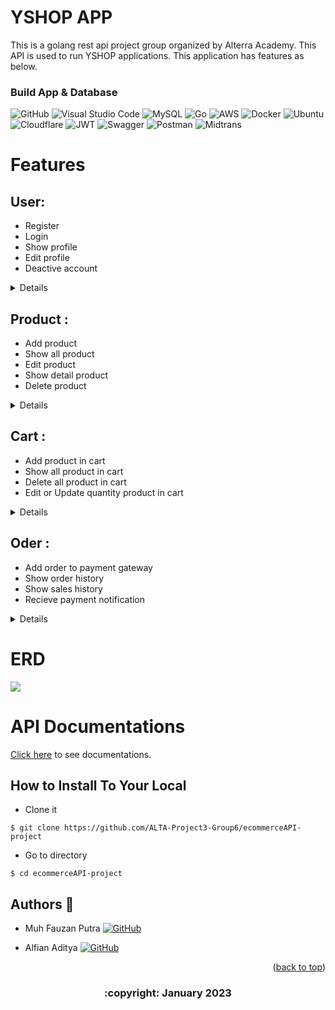 # YSHOP APP

This is a golang rest api project group organized by Alterra Academy. This API is used to run YSHOP applications. This application has features as below.



### Build App & Database

![GitHub](https://img.shields.io/badge/github-%23121011.svg?style=for-the-badge&logo=github&logoColor=white)
![Visual Studio Code](https://img.shields.io/badge/Visual%20Studio%20Code-0078d7.svg?style=for-the-badge&logo=visual-studio-code&logoColor=white)
![MySQL](https://img.shields.io/badge/mysql-%2300f.svg?style=for-the-badge&logo=mysql&logoColor=white)
![Go](https://img.shields.io/badge/go-%2300ADD8.svg?style=for-the-badge&logo=go&logoColor=white)
![AWS](https://img.shields.io/badge/AWS-%23FF9900.svg?style=for-the-badge&logo=amazon-aws&logoColor=white)
![Docker](https://img.shields.io/badge/docker-%230db7ed.svg?style=for-the-badge&logo=docker&logoColor=white)
![Ubuntu](https://img.shields.io/badge/Ubuntu-E95420?style=for-the-badge&logo=ubuntu&logoColor=white)
![Cloudflare](https://img.shields.io/badge/Cloudflare-F38020?style=for-the-badge&logo=Cloudflare&logoColor=white)
![JWT](https://img.shields.io/badge/JWT-black?style=for-the-badge&logo=JSON%20web%20tokens)
![Swagger](https://img.shields.io/badge/-Swagger-%23Clojure?style=for-the-badge&logo=swagger&logoColor=white)
![Postman](https://img.shields.io/badge/Postman-FF6C37?style=for-the-badge&logo=postman&logoColor=white)
![Midtrans](https://img.shields.io/badge/Midtrans-FF6C37?style=for-the-badge&logo=midtrans&logoColor=white)

# Features
## User:
- Register
- Login
- Show profile
- Edit profile
- Deactive account

<div>

<details>

| Feature User | Endpoint | Param | JWT Token | Function |
| --- | --- | --- | --- | --- |
| POST | /register | - | NO | This is how users register their account. |
| POST | /login  | - | NO | This is how users log in.  |
| GET | /users | - | YES | Users obtain their account information in this form. |
| PUT | /users | - | YES | This is how users Update their profile. |
| DELETE | /users | - | YES | This is how users Delete their profile. |

</details>

<div>

## Product :
- Add product
- Show all product
- Edit product
- Show detail product
- Delete product

<div>

<details>

| Feature Product | Endpoint | Param | JWT Token | Function |
| --- | --- | --- | --- | --- |
| POST | /products | - | YES | This is how users add product in their account. |
| GET | /products  | - | NO | This is how all products show in homepage.  |
| PUT | /products | ID PRODUCT | YES | Users edit their product information in this form. |
| GET | /products | ID PRODUCT | NO | This is how users show detail product. |
| DELETE | /products | ID PRODUCT | YES | This is how users Delete their product. |

</details>

</div>

## Cart :
- Add product in cart
- Show all product in cart
- Delete all product in cart
- Edit or Update quantity product in cart

<div>

<details>

| Feature Cart | Endpoint | Param | JWT Token | Function |
| --- | --- | --- | --- | --- |
| POST | /carts | - | YES | This is how users add product in their cart. |
| GET | /carts  | - | YES | This is how show all product in cart.  |
| DELETE | /carts | ID CART | YES | This is how users Delete their all products in cart. |
| PUT | /carts | ID CART | YES | Users edit their product quantity in cart. |

</details>

</div>


## Oder :
- Add order to payment gateway
- Show order history
- Show sales history
- Recieve payment notification

<div>

<details>

| Feature Cart | Endpoint | Param | JWT Token | Function |
| --- | --- | --- | --- | --- |
| POST | /orders | - | YES | This is how users add orders to transaction. |
| GET | /orders  | - | YES | This is how users show order history.  |
| DELETE | /sales | - | YES | This is how seller sales history. |
| PUT | /paymentnotification | - | - | Users edit their product quantity in cart. |

</details>

</div>


# ERD
<img src="ERD.png">

# API Documentations

[Click here](https://app.swaggerhub.com/apis-docs/icxz1/E-commerceAPI/1.0.0#/) to see documentations.


## How to Install To Your Local

- Clone it

```
$ git clone https://github.com/ALTA-Project3-Group6/ecommerceAPI-project
```

- Go to directory

```
$ cd ecommerceAPI-project
```

## Authors 👑

-   Muh Fauzan Putra  [![GitHub](https://img.shields.io/badge/fauzan-putra-%23121011.svg?style=for-the-badge&logo=github&logoColor=white)](https://github.com/mfauzanptra)

-  Alfian Aditya [![GitHub](https://img.shields.io/badge/alfian-aditya-%23121011.svg?style=for-the-badge&logo=github&logoColor=white)](https://github.com/icxz1)

 <p align="right">(<a href="#top">back to top</a>)</p>
<h3>
<p align="center">:copyright: January 2023 </p>
</h3>
<!-- end -->
<!-- comment -->
